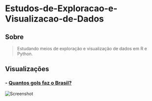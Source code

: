 # Estudos-de-Exploracao-e-Visualizacao-de-Dados

## Sobre
> Estudando meios de exploração e visualização de dados em R e Python.

## Visualizações

  ### - **[Quantos gols faz o Brasil?](Visualização/Brasil-WorldCup)**
  ![Screenshot](Visualização/Brasil-WorldCup/Brasil-Gols-Copa.png)

